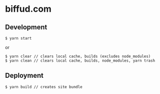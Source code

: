 # biffud.com

## Development

```
$ yarn start
```

or

```
$ yarn clear // clears local cache, builds (excludes node_modules)
$ yarn clean // clears local cache, builds, node_modules, yarn trash
```

## Deployment

```
$ yarn build // creates site bundle
```
